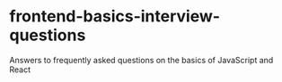 # frontend-basics-interview-questions
Answers to frequently asked questions on the basics of JavaScript and React
